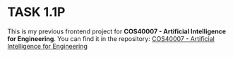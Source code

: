 # TASK 1.1P
<!--

DESCRIPTION:
This README file provides information about a previous frontend project for the course COS40007 - Artificial Intelligence for Engineering. 
It includes a link to the repository where the project can be found.

LINK:
You can find the project in the repository: 
[COS40007 - Artificial Intelligence for Engineering](https://github.com/kinqsradio/COS40007-Artificial-Intelligence-for-Engineering/tree/main)
-->
This is my previous frontend project for **COS40007 - Artificial Intelligence for Engineering**.
You can find it in the repository: [COS40007 - Artificial Intelligence for Engineering](https://github.com/kinqsradio/COS40007-Artificial-Intelligence-for-Engineering/tree/main)
